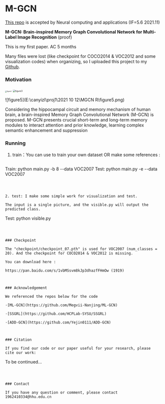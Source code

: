 # M-GCN

[This repo](https://github.com/Canyizl/M-GCN) is accepted by Neural computing and applications (IF=5.6 2021.11)

**M-GCN: Brain-inspired Memory Graph Convolutional Network for Multi-Label Image Recognition**  (proof)

This is my first paper. AC 5 months 

Many files were lost (like checkpoint for COCO2014 & VOC2012 and some visualization codes) when organizing, so I uploaded this project to my [Github](https://github.com/Canyizl).



### Motivation

<img src="E:\canyizl\proj1\2021 10 12\MGCN R\figure2.png" alt="figure2" style="zoom: 33%;" />

<img src="E:\canyizl\proj1\2021 10 12\MGCN R\figure3.png" alt="figure3" style="zoom: 50%;" />

![figure5](E:\canyizl\proj1\2021 10 12\MGCN R\figure5.png)

 Considering the hippocampal circuit and memory mechanism of human brain, a brain-inspired Memory Graph Convolutional Network (M-GCN) is proposed. M-GCN presents crucial short-term and long-term memory modules to interact attention and prior knowledge, learning complex semantic enhancement and suppression



### Running

1. train：You can use to train your own dataset OR make some references :

   ```
Train:
   python main.py -b 8 --data VOC2007 
   Test:
   python main.py -e --data VOC2007
   ```
   
   

2. test: I make some simple work for visualization and test. 

   The input is a single picture, and the visible.py will output the predicted class.

```
Test:
python visible.py
```



### Checkpoint

The "checkpoint/checkpoint_07.pth" is used for VOC2007 (num_classes = 20). And the checkpoint for COCO2014 & VOC2012 is missing.

You can download here :

https://pan.baidu.com/s/1vbMSsvm8kJp3dhazfFHmOw (1919)



### Acknowledgement

We referenced the repos below for the code

·[ML-GCN](https://github.com/Megvii-Nanjing/ML-GCN)

·[SSGRL](https://github.com/HCPLab-SYSU/SSGRL)

·[ADD-GCN](https://github.com/Yejin0111/ADD-GCN)



### Citation

If you find our code or our paper useful for your research, please cite our work:

```
To be continued...
```



### Contact

If you have any question or comment, please contact 1962410334@hhu.edu.cn